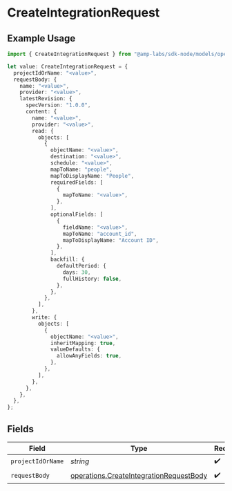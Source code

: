 # CreateIntegrationRequest

## Example Usage

```typescript
import { CreateIntegrationRequest } from "@amp-labs/sdk-node/models/operations";

let value: CreateIntegrationRequest = {
  projectIdOrName: "<value>",
  requestBody: {
    name: "<value>",
    provider: "<value>",
    latestRevision: {
      specVersion: "1.0.0",
      content: {
        name: "<value>",
        provider: "<value>",
        read: {
          objects: [
            {
              objectName: "<value>",
              destination: "<value>",
              schedule: "<value>",
              mapToName: "people",
              mapToDisplayName: "People",
              requiredFields: [
                {
                  mapToName: "<value>",
                },
              ],
              optionalFields: [
                {
                  fieldName: "<value>",
                  mapToName: "account_id",
                  mapToDisplayName: "Account ID",
                },
              ],
              backfill: {
                defaultPeriod: {
                  days: 30,
                  fullHistory: false,
                },
              },
            },
          ],
        },
        write: {
          objects: [
            {
              objectName: "<value>",
              inheritMapping: true,
              valueDefaults: {
                allowAnyFields: true,
              },
            },
          ],
        },
      },
    },
  },
};
```

## Fields

| Field                                                                                              | Type                                                                                               | Required                                                                                           | Description                                                                                        |
| -------------------------------------------------------------------------------------------------- | -------------------------------------------------------------------------------------------------- | -------------------------------------------------------------------------------------------------- | -------------------------------------------------------------------------------------------------- |
| `projectIdOrName`                                                                                  | *string*                                                                                           | :heavy_check_mark:                                                                                 | N/A                                                                                                |
| `requestBody`                                                                                      | [operations.CreateIntegrationRequestBody](../../models/operations/createintegrationrequestbody.md) | :heavy_check_mark:                                                                                 | N/A                                                                                                |